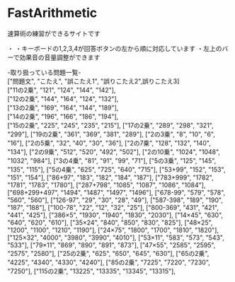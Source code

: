 # FastArithmetic
速算術の練習ができるサイトです

・
・キーボードの1,2,3,4が回答ボタンの左から順に対応しています
・左上のバーで効果音の音量調整ができます

-取り扱っている問題一覧- <br>
    ["問題文", "こたえ", "誤こたえ1", "誤りこたえ2",誤りこたえ3]<br>
    ["11の2乗", "121", "124", "144", "142"],<br>
    ["12の2乗", "144", "164", "124", "132"],<br>
    ["13の2乗", "169", "164", "144", "189"],<br>
    ["14の2乗", "196", "166", "186", "194"],<br>
    ["15の2乗", "225", "245", "235", "215"],
    ["17の2乗", "289", "298", "321", "299"],
    ["19の2乗", "361", "369", "381", "289"],
    ["2の3乗", "8", "10", "6", "16"],
    ["2の5乗", "32", "40", "30", "36"],
    ["2の7乗", "128", "132", "140", "134"],
    ["2の9乗", "512", "520", "492", "502"],
    ["2の10乗", "1024", "1048", "1032", "984"],
    ["3の4乗", "81", "91", "99", "71"],
    ["5の3乗", "125", "145", "135", "115"],
    ["5の4乗", "625", "725", "640", "715"],
    ["53+99", "152", "153", "151", "154"],
    ["86+97", "183", "182", "184", "187"],
    ["783+999", "1782", "1781", "1783", "1780"],
    ["287+798", "1085", "1087", "1086", "1084"],
    ["698+299+497", "1494", "1487", "1497", "1496"],
    ["678-99", "579", "578", "560", "560"],
    ["126-97", "29", "30", "28", "49"],
    ["587-398", "189", "190", "187", "188"],
    ["100-78", "22", "12", "32", "25"],
    ["800-369", "431", "421", "441", "425"],
    ["386×5", "1930", "1940", "1830", "2030"],
    ["14×45", "630", "640", "620", "610"],
    ["35×24", "840", "850", "830", "825"],
    ["48×25", "1200", "1100", "1210", "1190"],
    ["24×75", "1800", "1700", "1810", "1820"],
    ["125×32", "4000", "3980", "3990", "4010"],
    ["53×11", "583", "573", "543", "533"],
    ["79×11", "869", "890", "891", "873"],
    ["47×55", "2585", "2595", "2575", "2580"],
    ["25の2乗", "625", "650", "645", "630"],
    ["65の2乗", "4225", "4340", "4330", "4240"],
    ["85の2乗", "7225", "7220", "7230", "7250"],
    ["115の2乗", "13225", "13335", "13345", "13315"],
